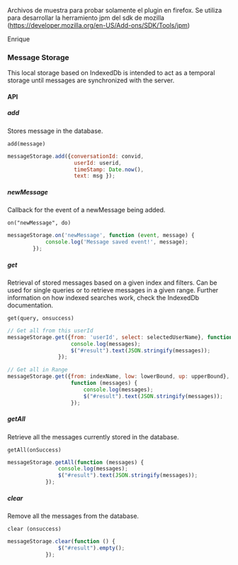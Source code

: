 Archivos de muestra para probar solamente el plugin en firefox.
Se utiliza para desarrollar la herramiento jpm del sdk de mozilla (https://developer.mozilla.org/en-US/Add-ons/SDK/Tools/jpm)

Enrique

### Message Storage

This local storage based on IndexedDb is intended to act as a temporal storage until messages are synchronized with the server.


#### API

##### add
Stores message in the database.

`add(message)`

```javascript
messageStorage.add({conversationId: convid,
                     userId: userid,
                     timeStamp: Date.now(),
                     text: msg });
```

##### newMessage
Callback for the event of a newMessage being added.

`on("newMessage", do)`

```javascript
messageStorage.on('newMessage', function (event, message) {
		    console.log('Message saved event!', message);
		});
```

##### get
Retrieval of stored messages based on a given index and filters. Can be used for single queries or to retrieve messages in a given range. Further information on how indexed searches work, check the IndexedDb documentation.

`get(query, onsuccess)`

```javascript
// Get all from this userId
messageStorage.get({from: 'userId', select: selectedUserName}, function (messages) {
			        console.log(messages);
			        $("#result").text(JSON.stringify(messages));
			    });

// Get all in Range
messageStorage.get({from: indexName, low: lowerBound, up: upperBound},
                    function (messages) {
          		        console.log(messages);
          		        $("#result").text(JSON.stringify(messages));
          		    });
```

##### getAll
Retrieve all the messages currently stored in the database.

`getAll(onSuccess)`

```javascript
messageStorage.getAll(function (messages) {
		        console.log(messages);
		        $("#result").text(JSON.stringify(messages));
		    });
```

##### clear
Remove all the messages from the database.

`clear (onsuccess)`

```javascript
messageStorage.clear(function () {
		        $("#result").empty();
		    });
```